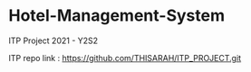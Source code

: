 # Hotel-Management-System
ITP Project 2021 - Y2S2

ITP repo link : https://github.com/THISARAH/ITP_PROJECT.git
